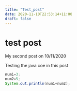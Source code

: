 ```yaml
---
title: "Test_post"
date: 2020-11-10T22:53:14+11:00
draft: false
---
```


# test post

My second post on 10/11/2020

Testing the java coe in this post

```JAVA
num1=3;
num2=5;
System.out.println(num1+num2);
```